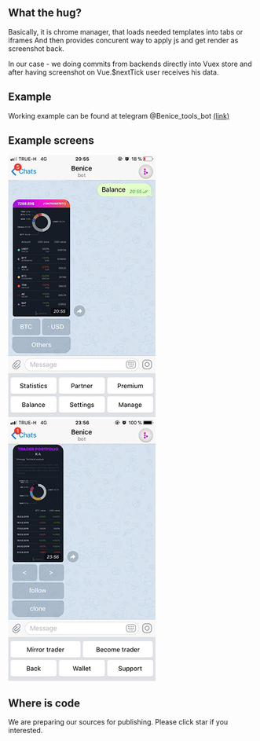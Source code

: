 ## What the hug?
Basically, it is chrome manager, that loads needed templates into tabs or iframes 
And then provides concurent way to apply js and get render as screenshot back.

In our case - we doing commits from backends directly into Vuex store and after having screenshot on Vue.$nextTick user receives his data.
## Example
Working example can be found at telegram @Benice_tools_bot [(link)](https://t.me/Benice_tools_bot?start=GITHUB7D)
## Example screens
![Balances](./screens/2_mob.jpg) ![Trader](./screens/3_mob.jpg)
## Where is code

We are preparing our sources for publishing. Please click star if you interested.